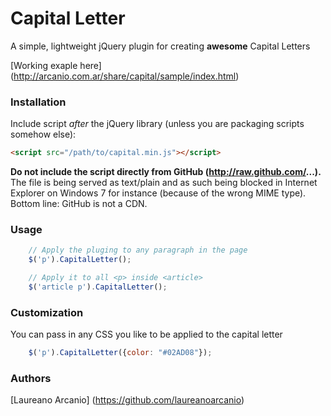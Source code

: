 Capital Letter
==============

A simple, lightweight jQuery plugin for creating **awesome** Capital Letters

[Working exaple here] (http://arcanio.com.ar/share/capital/sample/index.html)

### Installation

Include script *after* the jQuery library (unless you are packaging scripts somehow else):

```html
<script src="/path/to/capital.min.js"></script>
```

**Do not include the script directly from GitHub (http://raw.github.com/...).** The file is being served as text/plain and as such being blocked
in Internet Explorer on Windows 7 for instance (because of the wrong MIME type). Bottom line: GitHub is not a CDN.


### Usage

```javascript
	// Apply the pluging to any paragraph in the page
	$('p').CapitalLetter();

	// Apply it to all <p> inside <article>
	$('article p').CapitalLetter();
```

### Customization

You can pass in any CSS you like to be applied to the capital letter

```javascript
	$('p').CapitalLetter({color: "#02AD08"});
```

### Authors

[Laureano Arcanio] (https://github.com/laureanoarcanio)
